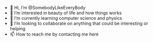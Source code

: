 - 👋 Hi, I’m @SomebodyLikeEveryBody
- 👀 I’m interested in beauty of life and how things works
- 🌱 I’m currently learning computer science and physics
- 💞️ I’m looking to collaborate on anything that could be interesting or helping
- 📫 How to reach me by contacting me here

<!---
SomebodyLikeEveryBody/SomebodyLikeEveryBody is a ✨ special ✨ repository because its `README.md` (this file) appears on your GitHub profile.
You can click the Preview link to take a look at your changes.
--->
